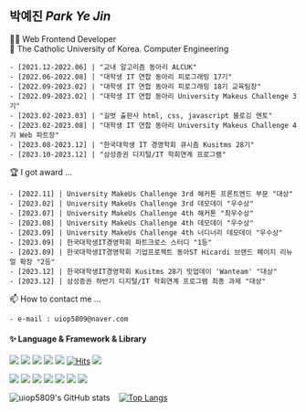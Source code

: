 <!--
**uiop5809/uiop5809** is a ✨ _special_ ✨ repository because its `README.md` (this file) appears on your GitHub profile.

Here are some ideas to get you started

- 🔭 I’m currently working on ...
- 🌱 I’m currently learning ...
- 👯 I’m looking to collaborate on ...
- 🤔 I’m looking for help with ...
- 💬 Ask me about ...
- 📫 How to reach me: ...
- 😄 Pronouns: ...
- ⚡ Fun fact: ....
-->
## 박예진 *Park Ye Jin*
👩‍💻 Web Frontend Developer  
📝 The Catholic University of Korea. Computer Engineering

```shell
- [2021.12-2022.06] | "교내 알고리즘 동아리 ALCUK"
- [2022.06-2022.08] | "대학생 IT 연합 동아리 피로그래밍 17기"
- [2022.09-2023.02] | "대학생 IT 연합 동아리 피로그래밍 18기 교육팀장"
- [2022.09-2023.02] | "대학생 IT 연합 동아리 University Makeus Challenge 3기"
- [2023.02-2023.03] | "길벗 출판사 html, css, javascript 블로깅 멘토"
- [2023.02-2023.08] | "대학생 IT 연합 동아리 University Makeus Challenge 4기 Web 파트장"
- [2023.08-2023.12] | "한국대학생 IT 경영학회 큐시즘 Kusitms 28기"
- [2023.10-2023.12] | "삼성증권 디지털/IT 학회연계 프로그램"
```

🏆 I got award ...

```shell
- [2022.11] | University MakeUs Challenge 3rd 해커톤 프론트엔드 부문 "대상"
- [2023.02] | University MakeUs Challenge 3rd 데모데이 "우수상"
- [2023.07] | University MakeUs Challenge 4th 해커톤 "최우수상"
- [2023.08] | University MakeUs Challenge 4th 데모데이 "우수상"
- [2023.09] | University MakeUs Challenge 4th 너디너리 데모데이 "우수상"
- [2023.09] | 한국대학생IT경영학회 파트크로스 스터디 "1등"
- [2023.09] | 한국대학생IT경영학회 기업프로젝트 동아ST Hicardi 브랜드 페이지 리뉴얼 확장 "2등"
- [2023.12] | 한국대학생IT경영학회 Kusitms 28기 밋업데이 'Wanteam' "대상"
- [2023.12] | 삼성증권 하반기 디지털/IT 학회연계 프로그램 최종 과제 "대상"
```

📫 How to contact me ...

    - e-mail : uiop5809@naver.com

 
#### ✨ Language & Framework & Library
<img src="https://img.shields.io/badge/HTML5-E34F26?style=flat&logo=HTML5&logoColor=white"/> <img src="https://img.shields.io/badge/CSS3-1572B6?style=flat&logo=CSS3&logoColor=white"/> <img src="https://img.shields.io/badge/JavaScript-F7DF1E?style=flat&logo=JavaScript&logoColor=white"/> <img src="https://img.shields.io/badge/TypeScript-3178C6?style=flat&logo=TypeScript&logoColor=white"/> <img src="https://img.shields.io/badge/React-61DAFB?style=flat&logo=React&logoColor=white"/>  [![Hits](https://hits.seeyoufarm.com/api/count/incr/badge.svg?url=https%3A%2F%2Fgithub.com%2Fuiop5809%2Fuiop5809.git&count_bg=%2379C83D&title_bg=%23555555&icon=&icon_color=%23E7E7E7&title=hits&edge_flat=false)](https://hits.seeyoufarm.com)  <img src="http://mazassumnida.wtf/api/mini/generate_badge?boj=uiop5809">

 <img src="https://img.shields.io/badge/ReactQuery-FF4154?style=flat&logo=reactQuery&logoColor=white"/> <img src="https://img.shields.io/badge/Storybook-FF4785?style=flat&logo=Storybook&logoColor=white"/> <img src="https://img.shields.io/badge/ESLint-4B32C3?style=flat&logo=ESLint&logoColor=white"/> <img src="https://img.shields.io/badge/Recoil-0075EB?style=flat&logo=Recoil&logoColor=white"/> <img src="https://img.shields.io/badge/Framer-0055FF?style=flat&logo=framer&logoColor=white"/> <img src="https://img.shields.io/badge/TailwindCSS-06B6D4?style=flat&logo=TailwindCSS&logoColor=white"/> <img src="https://img.shields.io/badge/StyledComponents-DB7093?style=flat&logo=StyledComponents&logoColor=white"/> 

<!-- 🤔 *For More Info...* [NOTION](https://automatic-cinnamon-fd7.notion.site/Park-YeJin-08cb9a76897645e7aafdbf5e60c24cf5)--> <!-- | [BLOG](https://uiop5809.tistory.com/) -->
![uiop5809's GitHub stats](https://github-readme-stats.vercel.app/api?username=uiop5809&show_icons=true&bg_color=00000000&title_color=F8418B&icon_color=F1D246&text_color=8C9196) &nbsp;&nbsp;
[![Top Langs](https://github-readme-stats.vercel.app/api/top-langs/?username=uiop5809&layout=compact&hide=jupyter%20notebook&theme=transparent&show_icons=true&line_height=18&title_color=F8418B&bord3D3D&text_color=8C9196)](https://github.com/anuraghazra/github-readme-stats) &nbsp;&nbsp;&nbsp; 
 <!-- <img width="258" src="https://blog.kakaocdn.net/dn/cfe1G4/btry8h82ZYe/hSLWr3lKQucjkHEClhN5u0/img.gif" />  --> <!-- [![Solved.ac Profile](http://mazassumnida.wtf/api/v2/generate_badge?boj=uiop5809)](https://solved.ac/uiop5809/) -->




